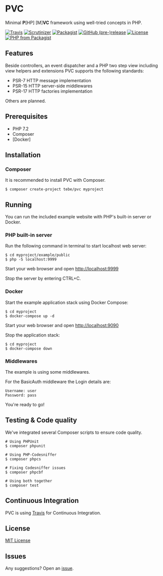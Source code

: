 # PVC

Minimal **P**[HP] [M]**VC** framework using well-tried concepts in PHP.  

[![Travis](https://img.shields.io/travis/tbreuss/pvc.svg)](https://travis-ci.org/tbreuss/pvc)
[![Scrutinizer](https://img.shields.io/scrutinizer/g/tbreuss/pvc.svg)](https://scrutinizer-ci.com/g/tbreuss/pvc/)
[![Packagist](https://img.shields.io/packagist/dt/tebe/pvc.svg)](https://packagist.org/packages/tebe/pvc)
[![GitHub (pre-)release](https://img.shields.io/github/release/tbreuss/pvc/all.svg)](https://github.com/tbreuss/pvc/releases)
[![License](https://img.shields.io/github/license/tbreuss/pvc.svg)](https://github.com/tbreuss/pvc/blob/master/LICENSE)
[![PHP from Packagist](https://img.shields.io/packagist/php-v/tebe/pvc.svg)](https://packagist.org/packages/tebe/pvc)


## Features

Beside controllers, an event dispatcher and a PHP two step view including view helpers and extensions PVC supports the following standards:

- PSR-7 HTTP message implementation
- PSR-15 HTTP server-side middlewares
- PSR-17 HTTP factories implementation 

Others are planned.


## Prerequisites

- PHP 7.2
- Composer
- [Docker]


## Installation

### Composer

It is recommended to install PVC with Composer.

    $ composer create-project tebe/pvc myproject


## Running

You can run the included example website with PHP's built-in server or Docker.


### PHP built-in server

Run the following command in terminal to start localhost web server:
 
    $ cd myproject/example/public
    $ php -S localhost:9999

Start your web browser and open <http://localhost:9999>

Stop the server by entering CTRL+C.


### Docker

Start the example application stack using Docker Compose:

    $ cd myproject
    $ docker-compose up -d

Start your web browser and open <http://localhost:9090>

Stop the application stack:

    $ cd myproject
    $ docker-compose down


### Middlewares

The example is using some middlewares.

For the BasicAuth middleware the Login details are:

    Username: user
    Password: pass 

You're ready to go!


## Testing & Code quality

We've integrated several Composer scripts to ensure code quality.

    # Using PHPUnit
    $ composer phpunit

    # Using PHP-Codesniffer
    $ composer phpcs
    
    # Fixing Codesniffer issues
    $ composer phpcbf
    
    # Using both together
    $ composer test


## Continuous Integration

PVC is using [Travis](<https://travis-ci.org/tbreuss/pvc>) for Continuous Integration.


## License

[MIT License](https://github.com/tbreuss/pvc/blob/master/LICENSE)


## Issues

Any suggestions? Open an [issue](https://github.com/tbreuss/pvc/issues).
